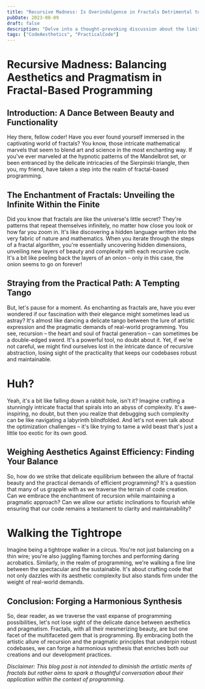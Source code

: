 ```yaml
---
title: "Recursive Madness: Is Overindulgence in Fractals Detrimental to Practical Programming?"
pubDate: 2023-08-09
draft: false
description: "Delve into a thought-provoking discussion about the limits of recursion and its impact on real-world programming. While fractals offer breathtaking beauty, are programmers becoming too entranced by their elegance, potentially sacrificing pragmatic coding practices? This blog post explores the balance between artistic exploration and practical application, highlighting when to rein in the allure of recursion for more efficient, everyday code."
tags: ["CodeAesthetics", "PracticalCode"]
---
```



# Recursive Madness: Balancing Aesthetics and Pragmatism in Fractal-Based Programming

## Introduction: A Dance Between Beauty and Functionality

Hey there, fellow coder! Have you ever found yourself immersed in the captivating world of fractals? You know, those intricate mathematical marvels that seem to blend art and science in the most enchanting way. If you've ever marveled at the hypnotic patterns of the Mandelbrot set, or been entranced by the delicate intricacies of the Sierpinski triangle, then you, my friend, have taken a step into the realm of fractal-based programming.

## The Enchantment of Fractals: Unveiling the Infinite Within the Finite

Did you know that fractals are like the universe's little secret? They're patterns that repeat themselves infinitely, no matter how close you look or how far you zoom in. It's like discovering a hidden language written into the very fabric of nature and mathematics. When you iterate through the steps of a fractal algorithm, you're essentially uncovering hidden dimensions, unveiling new layers of beauty and complexity with each recursive cycle. It's a bit like peeling back the layers of an onion – only in this case, the onion seems to go on forever!

## Straying from the Practical Path: A Tempting Tango

But, let's pause for a moment. As enchanting as fractals are, have you ever wondered if our fascination with their elegance might sometimes lead us astray? It's almost like dancing a delicate tango between the lure of artistic expression and the pragmatic demands of real-world programming. You see, recursion – the heart and soul of fractal generation – can sometimes be a double-edged sword. It's a powerful tool, no doubt about it. Yet, if we're not careful, we might find ourselves lost in the intricate dance of recursive abstraction, losing sight of the practicality that keeps our codebases robust and maintainable.

# Huh?

Yeah, it's a bit like falling down a rabbit hole, isn't it? Imagine crafting a stunningly intricate fractal that spirals into an abyss of complexity. It's awe-inspiring, no doubt, but then you realize that debugging such complexity can be like navigating a labyrinth blindfolded. And let's not even talk about the optimization challenges – it's like trying to tame a wild beast that's just a little too exotic for its own good.

## Weighing Aesthetics Against Efficiency: Finding Your Balance

So, how do we strike that delicate equilibrium between the allure of fractal beauty and the practical demands of efficient programming? It's a question that many of us grapple with as we traverse the terrain of code creation. Can we embrace the enchantment of recursion while maintaining a pragmatic approach? Can we allow our artistic inclinations to flourish while ensuring that our code remains a testament to clarity and maintainability?

# Walking the Tightrope

Imagine being a tightrope walker in a circus. You're not just balancing on a thin wire; you're also juggling flaming torches and performing daring acrobatics. Similarly, in the realm of programming, we're walking a fine line between the spectacular and the sustainable. It's about crafting code that not only dazzles with its aesthetic complexity but also stands firm under the weight of real-world demands.

## Conclusion: Forging a Harmonious Synthesis

So, dear reader, as we traverse the vast expanse of programming possibilities, let's not lose sight of the delicate dance between aesthetics and pragmatism. Fractals, with all their mesmerizing beauty, are but one facet of the multifaceted gem that is programming. By embracing both the artistic allure of recursion and the pragmatic principles that underpin robust codebases, we can forge a harmonious synthesis that enriches both our creations and our development practices.

*Disclaimer: This blog post is not intended to diminish the artistic merits of fractals but rather aims to spark a thoughtful conversation about their application within the context of programming.*

